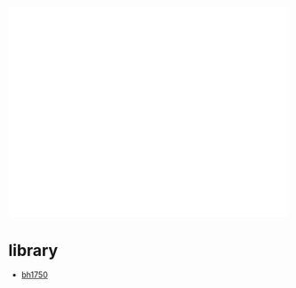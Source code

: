 ![img](/img/PorcheBee_baner.png)


# library 
- [bh1750](https://github.com/flrrth/pico-bh1750?tab=readme-ov-file)
